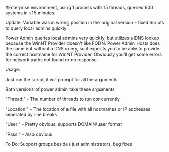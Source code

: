 #Enterprise environment, using 1 process with 15 threads, queried 600 systems in ~15 minutes.

Update: Variable was in wrong position in the original version - fixed
Scripts to query local admins quickly

Power Admin queries local admins very quickly, but utilizes a DNS lookup because the WinNT Provider doesn't like FQDN.
Power Admin Hosts does the same but without a DNS query, so it expects you to be able to provide the correct hostname for WinNT Provider.
Obviously you'll get some errors for network paths not found or no response.

Usage:

Just run the script, it will prompt for all the arguments

Both versions of power admin take these arguments

"Thread:" - The number of threads to run concurrently

"Location:" - The location of a file with all hostnames or IP addresses seperated by line breaks

"User:" - Pretty obvious, supports DOMAIN\user format

"Pass:" - Also obvious

To Do: Support groups besides just administrators, bug fixes

